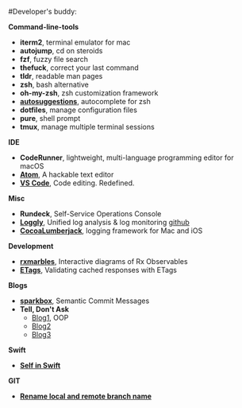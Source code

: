 #Developer's buddy: 

**Command-line-tools**

- **iterm2**, terminal emulator for mac
- **autojump**, cd on steroids
- **fzf**, fuzzy file search
- **thefuck**, correct your last command
- **tldr**, readable man pages
- **zsh**, bash alternative
- **oh-my-zsh**, zsh customization framework
- [**autosuggestions**](https://github.com/zsh-users/zsh-autosuggestions), autocomplete for zsh
- **dotfiles**, manage configuration files
- **pure**, shell prompt
- **tmux**, manage multiple terminal sessions

**IDE**

- **CodeRunner**, lightweight, multi-language programming editor for macOS
- [**Atom**](https://atom.io/), A hackable text editor
- [**VS Code**](https://code.visualstudio.com/), Code editing. Redefined.

**Misc**

- **Rundeck**, Self-Service Operations Console
- [**Loggly**](https://www.loggly.com/), Unified log analysis & log monitoring [github](https://github.com/melke/LogglyLogger-CocoaLumberjack)
- [**CocoaLumberjack**](https://github.com/CocoaLumberjack/CocoaLumberjack), logging framework for Mac and iOS

**Development**

- [**rxmarbles**](https://rxmarbles.com/), Interactive diagrams of Rx Observables
- [**ETags**](https://developers.google.com/web/fundamentals/performance/optimizing-content-efficiency/http-caching), Validating cached responses with ETags


**Blogs**

- [**sparkbox**](https://seesparkbox.com/foundry/semantic_commit_messages), Semantic Commit Messages
- **Tell, Don't Ask**
  * [Blog1](https://thoughtbot.com/blog/tell-dont-ask), OOP
  * [Blog2](https://pragprog.com/articles/tell-dont-ask)
  * [Blog3](https://martinfowler.com/bliki/TellDontAsk.html)

**Swift**
- [**Self in Swift**](https://dmitripavlutin.com/how-to-use-correctly-self-keyword-in-swift/)

**GIT**
- [**Rename local and remote branch name**](https://linuxize.com/post/how-to-rename-local-and-remote-git-branch/)

